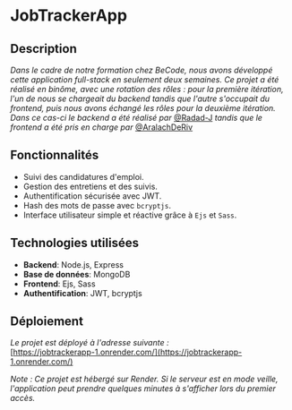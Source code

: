 # JobTrackerApp

## Description

_Dans le cadre de notre formation chez BeCode, nous avons développé cette application full-stack en seulement deux semaines. Ce projet a été réalisé en binôme, avec une rotation des rôles : pour la première itération, l'un de nous se chargeait du backend tandis que l'autre s'occupait du frontend, puis nous avons échangé les rôles pour la deuxième itération. Dans ce cas-ci le backend a été réalisé par_ [@Radad-J](https://github.com/Radad-J) _tandis que le frontend a été pris en charge par_ [@AralachDeRiv](https://github.com/AralachDeRiv)

## Fonctionnalités

- Suivi des candidatures d'emploi.
- Gestion des entretiens et des suivis.
- Authentification sécurisée avec JWT.
- Hash des mots de passe avec `bcryptjs`.
- Interface utilisateur simple et réactive grâce à `Ejs` et `Sass`.

## Technologies utilisées

- **Backend**: Node.js, Express
- **Base de données**: MongoDB
- **Frontend**: Ejs, Sass
- **Authentification**: JWT, bcryptjs

## Déploiement

_Le projet est déployé à l'adresse suivante :_  
[https://jobtrackerapp-1.onrender.com/](https://jobtrackerapp-1.onrender.com/)

_Note : Ce projet est hébergé sur Render. Si le serveur est en mode veille, l'application peut prendre quelques minutes à s'afficher lors du premier accès._
